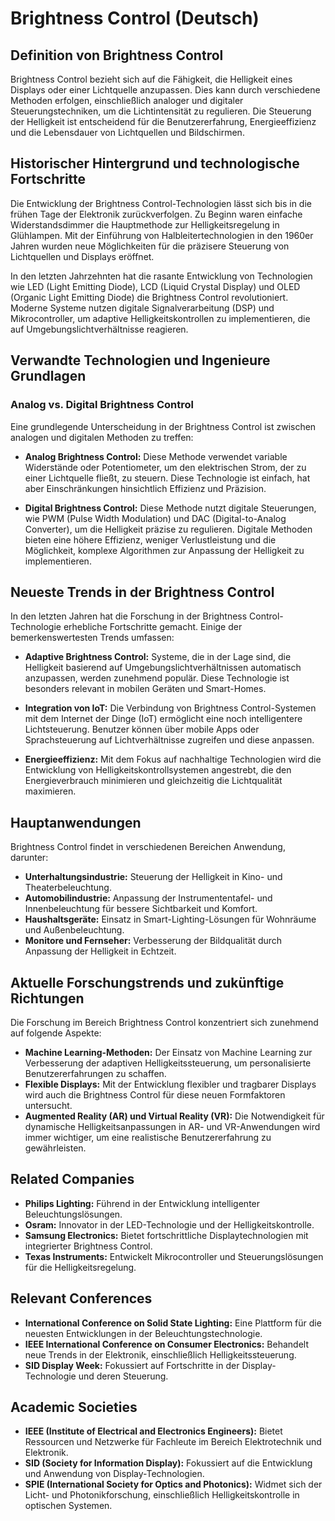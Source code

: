 # Brightness Control (Deutsch)

## Definition von Brightness Control

Brightness Control bezieht sich auf die Fähigkeit, die Helligkeit eines Displays oder einer Lichtquelle anzupassen. Dies kann durch verschiedene Methoden erfolgen, einschließlich analoger und digitaler Steuerungstechniken, um die Lichtintensität zu regulieren. Die Steuerung der Helligkeit ist entscheidend für die Benutzererfahrung, Energieeffizienz und die Lebensdauer von Lichtquellen und Bildschirmen.

## Historischer Hintergrund und technologische Fortschritte

Die Entwicklung der Brightness Control-Technologien lässt sich bis in die frühen Tage der Elektronik zurückverfolgen. Zu Beginn waren einfache Widerstandsdimmer die Hauptmethode zur Helligkeitsregelung in Glühlampen. Mit der Einführung von Halbleitertechnologien in den 1960er Jahren wurden neue Möglichkeiten für die präzisere Steuerung von Lichtquellen und Displays eröffnet.

In den letzten Jahrzehnten hat die rasante Entwicklung von Technologien wie LED (Light Emitting Diode), LCD (Liquid Crystal Display) und OLED (Organic Light Emitting Diode) die Brightness Control revolutioniert. Moderne Systeme nutzen digitale Signalverarbeitung (DSP) und Mikrocontroller, um adaptive Helligkeitskontrollen zu implementieren, die auf Umgebungslichtverhältnisse reagieren.

## Verwandte Technologien und Ingenieure Grundlagen

### Analog vs. Digital Brightness Control

Eine grundlegende Unterscheidung in der Brightness Control ist zwischen analogen und digitalen Methoden zu treffen:

- **Analog Brightness Control:** Diese Methode verwendet variable Widerstände oder Potentiometer, um den elektrischen Strom, der zu einer Lichtquelle fließt, zu steuern. Diese Technologie ist einfach, hat aber Einschränkungen hinsichtlich Effizienz und Präzision.

- **Digital Brightness Control:** Diese Methode nutzt digitale Steuerungen, wie PWM (Pulse Width Modulation) und DAC (Digital-to-Analog Converter), um die Helligkeit präzise zu regulieren. Digitale Methoden bieten eine höhere Effizienz, weniger Verlustleistung und die Möglichkeit, komplexe Algorithmen zur Anpassung der Helligkeit zu implementieren.

## Neueste Trends in der Brightness Control

In den letzten Jahren hat die Forschung in der Brightness Control-Technologie erhebliche Fortschritte gemacht. Einige der bemerkenswertesten Trends umfassen:

- **Adaptive Brightness Control:** Systeme, die in der Lage sind, die Helligkeit basierend auf Umgebungslichtverhältnissen automatisch anzupassen, werden zunehmend populär. Diese Technologie ist besonders relevant in mobilen Geräten und Smart-Homes.

- **Integration von IoT:** Die Verbindung von Brightness Control-Systemen mit dem Internet der Dinge (IoT) ermöglicht eine noch intelligentere Lichtsteuerung. Benutzer können über mobile Apps oder Sprachsteuerung auf Lichtverhältnisse zugreifen und diese anpassen.

- **Energieeffizienz:** Mit dem Fokus auf nachhaltige Technologien wird die Entwicklung von Helligkeitskontrollsystemen angestrebt, die den Energieverbrauch minimieren und gleichzeitig die Lichtqualität maximieren.

## Hauptanwendungen

Brightness Control findet in verschiedenen Bereichen Anwendung, darunter:

- **Unterhaltungsindustrie:** Steuerung der Helligkeit in Kino- und Theaterbeleuchtung.
- **Automobilindustrie:** Anpassung der Instrumententafel- und Innenbeleuchtung für bessere Sichtbarkeit und Komfort.
- **Haushaltsgeräte:** Einsatz in Smart-Lighting-Lösungen für Wohnräume und Außenbeleuchtung.
- **Monitore und Fernseher:** Verbesserung der Bildqualität durch Anpassung der Helligkeit in Echtzeit.

## Aktuelle Forschungstrends und zukünftige Richtungen

Die Forschung im Bereich Brightness Control konzentriert sich zunehmend auf folgende Aspekte:

- **Machine Learning-Methoden:** Der Einsatz von Machine Learning zur Verbesserung der adaptiven Helligkeitssteuerung, um personalisierte Benutzererfahrungen zu schaffen.
- **Flexible Displays:** Mit der Entwicklung flexibler und tragbarer Displays wird auch die Brightness Control für diese neuen Formfaktoren untersucht.
- **Augmented Reality (AR) und Virtual Reality (VR):** Die Notwendigkeit für dynamische Helligkeitsanpassungen in AR- und VR-Anwendungen wird immer wichtiger, um eine realistische Benutzererfahrung zu gewährleisten.

## Related Companies

- **Philips Lighting:** Führend in der Entwicklung intelligenter Beleuchtungslösungen.
- **Osram:** Innovator in der LED-Technologie und der Helligkeitskontrolle.
- **Samsung Electronics:** Bietet fortschrittliche Displaytechnologien mit integrierter Brightness Control.
- **Texas Instruments:** Entwickelt Mikrocontroller und Steuerungslösungen für die Helligkeitsregelung.

## Relevant Conferences

- **International Conference on Solid State Lighting:** Eine Plattform für die neuesten Entwicklungen in der Beleuchtungstechnologie.
- **IEEE International Conference on Consumer Electronics:** Behandelt neue Trends in der Elektronik, einschließlich Helligkeitssteuerung.
- **SID Display Week:** Fokussiert auf Fortschritte in der Display-Technologie und deren Steuerung.

## Academic Societies

- **IEEE (Institute of Electrical and Electronics Engineers):** Bietet Ressourcen und Netzwerke für Fachleute im Bereich Elektrotechnik und Elektronik.
- **SID (Society for Information Display):** Fokussiert auf die Entwicklung und Anwendung von Display-Technologien.
- **SPIE (International Society for Optics and Photonics):** Widmet sich der Licht- und Photonikforschung, einschließlich Helligkeitskontrolle in optischen Systemen.